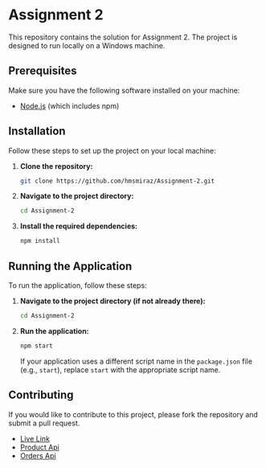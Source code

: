 # Assignment 2

This repository contains the solution for Assignment 2. The project is designed to run locally on a Windows machine.

## Prerequisites

Make sure you have the following software installed on your machine:

- [Node.js](https://nodejs.org/en/download/) (which includes npm)

## Installation

Follow these steps to set up the project on your local machine:

1. **Clone the repository:**

    ```bash
    git clone https://github.com/hmsmiraz/Assignment-2.git
    ```

2. **Navigate to the project directory:**

    ```bash
    cd Assignment-2
    ```

3. **Install the required dependencies:**

    ```bash
    npm install
    ```

## Running the Application

To run the application, follow these steps:

1. **Navigate to the project directory (if not already there):**

    ```bash
    cd Assignment-2
    ```

2. **Run the application:**

    ```bash
    npm start
    ```

    If your application uses a different script name in the `package.json` file (e.g., `start`), replace `start` with the appropriate script name.
   
## Contributing

If you would like to contribute to this project, please fork the repository and submit a pull request.

- [Live Link](https://assignment-2-delta-eight.vercel.app)
- [Product Api](https://assignment-2-delta-eight.vercel.app/api/products)
- [Orders Api](https://assignment-2-delta-eight.vercel.app/api/orders)



